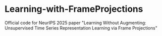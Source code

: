 # Learning-with-FrameProjections
Official code for NeurIPS 2025 paper "Learning Without Augmenting: Unsupervised Time Series Representation Learning via Frame Projections"
